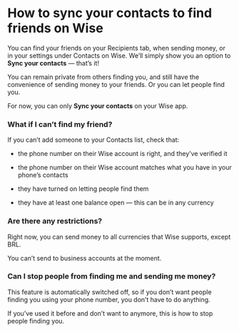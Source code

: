 # How to sync your contacts to find friends on Wise

You can find your friends on your Recipients tab, when sending money, or in your settings under Contacts on Wise. We’ll simply show you an option to **Sync your contacts** — that’s it! 

You can remain private from others finding you, and still have the convenience of sending money to your friends. Or you can let people find you.

For now, you can only **Sync your contacts** on your Wise app.

### What if I can’t find my friend?

If you can’t add someone to your Contacts list, check that:

  * the phone number on their Wise account is right, and they’ve verified it

  * the phone number on their Wise account matches what you have in your phone’s contacts

  * they have turned on letting people find them

  * they have at least one balance open — this can be in any currency




### Are there any restrictions?

Right now, you can send money to all currencies that Wise supports, except BRL.

You can’t send to business accounts at the moment.

### Can I stop people from finding me and sending me money?

This feature is automatically switched off, so if you don’t want people finding you using your phone number, you don’t have to do anything.

If you’ve used it before and don’t want to anymore, this is how to stop people finding you.